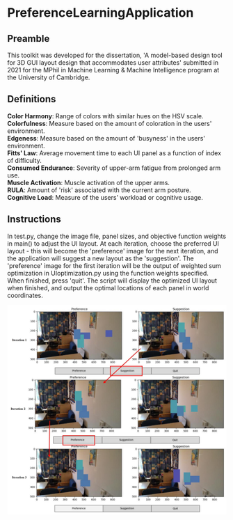 # PreferenceLearningApplication

## Preamble
This toolkit was developed for the dissertation, 'A model-based design tool for 3D GUI layout design that accommodates user attributes' submitted in 2021 for the 
MPhil in Machine Learning & Machine Intelligence program at the University of Cambridge.

## Definitions
**Color Harmony**: Range of colors with similar hues on the HSV scale. <br />
**Colorfulness**: Measure based on the amount of coloration in the users' environment. <br />
**Edgeness**: Measure based on the amount of 'busyness' in the users' environment. <br />
**Fitts' Law**: Average movement time to each UI panel as a function of index of difficulty. <br />
**Consumed Endurance**: Severity of upper-arm fatigue from prolonged arm use. <br />
**Muscle Activation**: Muscle activation of the upper arms. <br />
**RULA**: Amount of 'risk' associated with the current arm posture. <br />
**Cognitive Load**: Measure of the users’ workload or cognitive usage. <br />

## Instructions
In test.py, change the image file, panel sizes, and objective function weights in main() to adjust the UI layout.
At each iteration, choose the preferred UI layout - this will become the 'preference' image for the next iteration, and the application will suggest a new layout as the 'suggestion'.
The 'preference' image for the first iteration will be the output of weighted sum optimization in UIoptimization.py using the function weights specified.
When finished, press 'quit'. The script will display the optimized UI layout when finished, and output the optimal locations of each panel in world coordinates.

<p align="center">
  <img src="https://github.com/jwlee97/PreferenceLearningApplication/blob/master/preference_learning.jpg" width=800 />
</p>
